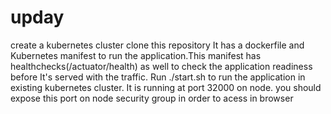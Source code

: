 # upday
create a kubernetes cluster
clone this repository
It has a dockerfile and Kubernetes manifest to run the application.This manifest has healthchecks(/actuator/health) as well to check the application readiness before It's served with the traffic.
Run ./start.sh to run the application in existing kubernetes cluster.
It is running at port 32000 on node. you should expose this port on node security group in order to acess in browser
